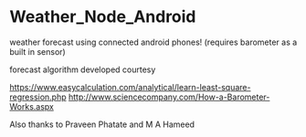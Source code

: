 # Weather_Node_Android
weather forecast using connected android phones! (requires barometer as a built in sensor)

forecast algorithm developed courtesy

https://www.easycalculation.com/analytical/learn-least-square-regression.php
http://www.sciencecompany.com/How-a-Barometer-Works.aspx

Also thanks to Praveen Phatate and M A Hameed

